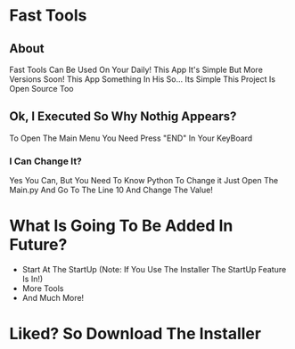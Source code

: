 # Fast Tools

## About
Fast Tools Can Be Used On Your Daily!
This App It's Simple But More Versions Soon!
This App Something In His So... Its Simple 
This Project Is Open Source Too

## Ok, I Executed So Why Nothig Appears?
To Open The Main Menu You Need Press "END" In Your KeyBoard

### I Can Change It?
Yes You Can, But You Need To Know Python To Change it
Just Open The Main.py And Go To The Line 10
And Change The Value!

# What Is Going To Be Added In Future?
* Start At The StartUp (Note: If You Use The Installer The StartUp Feature Is In!)
* More Tools
* And Much More!

# Liked? So Download The Installer
